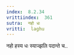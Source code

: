 ```yaml
---
index:  8.2.34
vrittiindex:  361
sutra:  नहो धः
vritti:  laghu 
---
```


नहो हस्य धः स्याज्झलि पदान्ते च..

